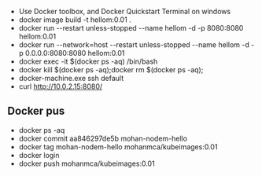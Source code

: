 * Use Docker toolbox, and Docker Quickstart Terminal on windows
* docker image build -t hellom:0.01 . 
* docker run --restart unless-stopped --name hellom -d -p 8080:8080 hellom:0.01 
* docker run --network=host --restart unless-stopped --name hellom -d -p 0.0.0.0:8080:8080 hellom:0.01 
* docker exec -it $(docker ps -aq) /bin/bash
* docker kill $(docker ps -aq);docker rm $(docker ps -aq);
* docker-machine.exe ssh default
* curl http://10.0.2.15:8080/

## Docker pus
* docker ps -aq
* docker commit aa846297de5b mohan-nodem-hello
* docker tag mohan-nodem-hello mohanmca/kubeimages:0.01
* docker login
* docker push mohanmca/kubeimages:0.01